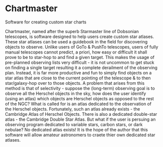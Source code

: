 # Chartmaster
Software for creating custom star charts

Chartmaster, named after the superb Starmaster line of Dobsonian telescopes, is software designed to help users
create custom star atlases. These star atlases can be used a guidebook in the field for discovering objects to
observe. Unlike users of GoTo & PushTo telescopes, users of fully manual telescopes cannot predict, a priori, how
easy or difficult it shall prove to be to star-hop to and find a given target. This makes the usage of pre-planned
observing lists very difficult - it is not uncommon to get stuck on finding a single target resulting it a complete
derailment of the observing plan. Instead, it is far more productive and fun to simply find objects on a star atlas
that are close to the current pointing of the telescope & to then star/galaxy-hop over to those objects. A problem that arises
from this method is that of selectivity - suppose the (long-term) observing goal is to observe all the Herschel
objects in the sky, how does the user identify (using an atlas) which objects are Herschel objects as opposed to the
rest of the NGC? What is called for is an atlas dedicated to the observation of the Herschel objects. Fortunately,
such an atlas already exists - the Cambridge Atlas of Herschel Objects. There is also a dedicated double-star atlas -
the Cambridge Double Star Atlas. But what if the user is persuing an observing program dedicated to variable stars,
carbon stars, or dark nebulae? No dedicated atlas exists! It is the hope of the author that this software will allow
amateur astronomers to craete thier own dedicated star atlases.
